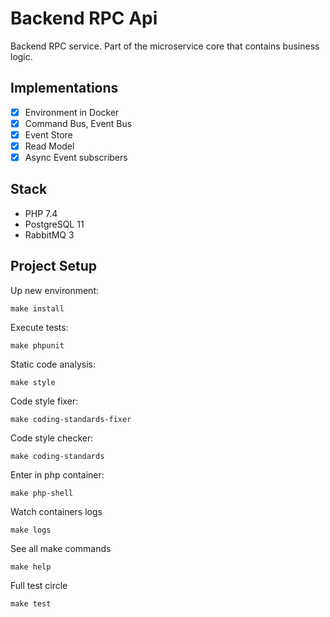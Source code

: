 Backend RPC Api
============
 Backend RPC service. Part of the microservice core that contains business logic.

## Implementations

- [x] Environment in Docker
- [x] Command Bus, Event Bus
- [x] Event Store
- [x] Read Model
- [x] Async Event subscribers

## Stack

- PHP 7.4
- PostgreSQL 11
- RabbitMQ 3

## Project Setup

Up new environment:

`make install`

Execute tests:

`make phpunit`

Static code analysis:

`make style`

Code style fixer:

`make coding-standards-fixer`

Code style checker:

`make coding-standards`

Enter in php container:

`make php-shell`

Watch containers logs

`make logs`

See all make commands

`make help`

Full test circle

`make test`
